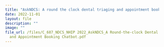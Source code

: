 ```yaml
---
title: "AskNDCS: A round the clock dental triaging and appointment booking chatbot"
date: 2022-11-01
layout: file
description: ""
image: ""
file_url: /files/C_687_NDCS_NHIP 2022_AskNDCS_A Round-the-clock Dental Triaging
  and Appointment Booking Chatbot.pdf
---
```

